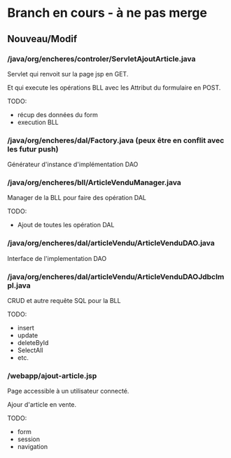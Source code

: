 # Branch en cours - à ne pas merge

## Nouveau/Modif
### /java/org/encheres/controler/ServletAjoutArticle.java
Servlet qui renvoit sur la page jsp en GET.

Et qui execute les opérations BLL avec les Attribut du formulaire en POST.

TODO:
- récup des données du form
- execution BLL
### /java/org/encheres/dal/Factory.java (peux être en conflit avec les futur push)
Générateur d'instance d'implémentation DAO
### /java/org/encheres/bll/ArticleVenduManager.java
Manager de la BLL pour faire des opération DAL

TODO:
- Ajout de toutes les opération DAL
### /java/org/encheres/dal/articleVendu/ArticleVenduDAO.java
Interface de l'implementation DAO
### /java/org/encheres/dal/articleVendu/ArticleVenduDAOJdbcImpl.java
CRUD et autre requête SQL pour la BLL

TODO:
- insert
- update
- deleteById
- SelectAll
- etc.
### /webapp/ajout-article.jsp
Page accessible à un utilisateur connecté.

Ajour d'article en vente.

TODO:
- form
- session
- navigation

